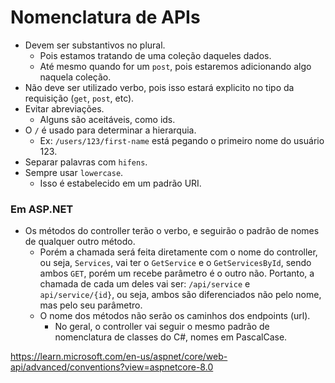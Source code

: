 # Nomenclatura de APIs

* Devem ser substantivos no plural.
  * Pois estamos tratando de uma coleção daqueles dados.
  * Até mesmo quando for um `post`, pois estaremos adicionando algo naquela coleção.
* Não deve ser utilizado verbo, pois isso estará explicito no tipo da requisição (`get`, `post`, etc).
* Evitar abreviações.
  * Alguns são aceitáveis, como ids.
* O `/` é usado para determinar a hierarquia.
  * Ex: `/users/123/first-name` está pegando o primeiro nome do usuário 123.
* Separar palavras com `hifens`.
* Sempre usar `lowercase`.
  * Isso é estabelecido em um padrão URI.

### Em ASP.NET
* Os métodos do controller terão o verbo, e seguirão o padrão de nomes de qualquer outro método.
  * Porém a chamada será feita diretamente com o nome do controller, ou seja, `Services`, vai ter o `GetService` e o `GetServicesById`, sendo ambos `GET`, porém um recebe parâmetro é o outro não. Portanto, a chamada de cada um deles vai ser: `/api/service` e `api/service/{id}`, ou seja, ambos são diferenciados não pelo nome, mas pelo seu parâmetro.
  * O nome dos métodos não serão os caminhos dos endpoints (url).
    * No geral, o controller vai seguir o mesmo padrão de nomenclatura de classes do C#, nomes em PascalCase.

https://learn.microsoft.com/en-us/aspnet/core/web-api/advanced/conventions?view=aspnetcore-8.0